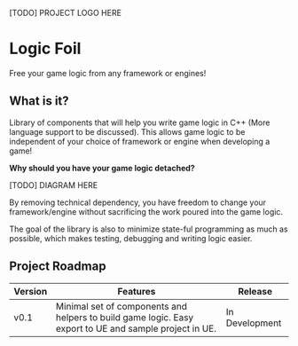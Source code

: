 [TODO] PROJECT LOGO HERE

# Logic Foil
Free your game logic from any framework or engines!

## What is it?
Library of components that will help you write game logic in C++ (More language support to be discussed).
This allows game logic to be independent of your choice of framework or engine when developing a game!

**Why should you have your game logic detached?**

[TODO] DIAGRAM HERE

By removing technical dependency, you have freedom to change your framework/engine without sacrificing the work poured 
into the game logic.

The goal of the library is also to minimize state-ful programming as much as possible, which makes testing, debugging 
and writing logic easier.

## Project Roadmap

Version | Features | Release
--- | --- | ---
v0.1 | Minimal set of components and helpers to build game logic. Easy export to UE and sample project in UE. | In Development

